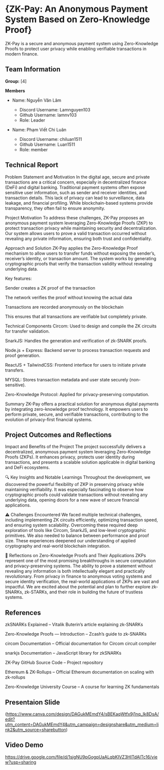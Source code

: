 # {ZK-Pay: An Anonymous Payment System Based on Zero-Knowledge Proof}

ZK-Pay is a secure and anonymous payment system using Zero-Knowledge Proofs to protect user privacy while enabling verifiable transactions in modern finance.

## Team Information
**Group:** [4]

**Members**

- Name: Nguyễn Văn Lâm
  - Discord Username: Lamnguyen103
  - Github Username: lamnv103
  - Role: Leader

- Name: Phạm Viết Chi Luân 
  - Discord Username: chiluan1511
  - Github Username: Luan1511
  - Role: member


## Technical Report

Problem Statement and Motivation
In the digital age, secure and private transactions are a critical concern, especially in decentralized finance (DeFi) and digital banking. Traditional payment systems often expose sensitive user information, such as sender and receiver identities, and transaction details. This lack of privacy can lead to surveillance, data leakage, and financial profiling. While blockchain-based systems provide transparency, they often fail to ensure anonymity.

Project Motivation
To address these challenges, ZK-Pay proposes an anonymous payment system leveraging Zero-Knowledge Proofs (ZKP) to protect transaction privacy while maintaining security and decentralization. Our system allows users to prove a valid transaction occurred without revealing any private information, ensuring both trust and confidentiality.

Approach and Solution
ZK-Pay applies the Zero-Knowledge Proof mechanism to allow users to transfer funds without exposing the sender’s, receiver’s identity, or transaction amount. The system works by generating cryptographic proofs that verify the transaction validity without revealing underlying data.

Key features:

Sender creates a ZK proof of the transaction

The network verifies the proof without knowing the actual data

Transactions are recorded anonymously on the blockchain

This ensures that all transactions are verifiable but completely private.

Technical Components
Circom: Used to design and compile the ZK circuits for transfer validation.

SnarkJS: Handles the generation and verification of zk-SNARK proofs.

Node.js + Express: Backend server to process transaction requests and proof generation.

ReactJS + TailwindCSS: Frontend interface for users to initiate private transfers.

MYSQL: Stores transaction metadata and user state securely (non-sensitive).

Zero-Knowledge Protocol: Applied for privacy-preserving computation.

Summary
ZK-Pay offers a practical solution for anonymous digital payments by integrating zero-knowledge proof technology. It empowers users to perform private, secure, and verifiable transactions, contributing to the evolution of privacy-first financial systems.

## Project Outcomes and Reflections

 Impact and Benefits of the Project
The project successfully delivers a decentralized, anonymous payment system leveraging Zero-Knowledge Proofs (ZKPs). It enhances privacy, protects user identity during transactions, and presents a scalable solution applicable in digital banking and DeFi ecosystems.

🔍 Key Insights and Notable Learnings
Throughout the development, we discovered the powerful flexibility of ZKP in preserving privacy while maintaining verifiability. It was especially fascinating to observe how cryptographic proofs could validate transactions without revealing any underlying data, opening doors for a new wave of secure financial applications.

⚠️ Challenges Encountered
We faced multiple technical challenges, including implementing ZK circuits efficiently, optimizing transaction speed, and ensuring system scalability. Overcoming these required deep exploration of tools like Circom, SnarkJS, and low-level cryptographic primitives. We also needed to balance between performance and proof size. These experiences deepened our understanding of applied cryptography and real-world blockchain integration.

💬 Reflections on Zero-Knowledge Proofs and Their Applications
ZKPs represent one of the most promising breakthroughs in secure computation and privacy-preserving systems. The ability to prove a statement without revealing any information is both intellectually elegant and practically revolutionary. From privacy in finance to anonymous voting systems and secure identity verification, the real-world applications of ZKPs are vast and impactful. We are excited about the potential and plan to further explore zk-SNARKs, zk-STARKs, and their role in building the future of trustless systems.



## References

zkSNARKs Explained – Vitalik Buterin’s article explaining zk-SNARKs

Zero-Knowledge Proofs — Introduction – Zcash’s guide to zk-SNARKs

circom Documentation – Official documentation for Circom circuit compiler

snarkjs Documentation – JavaScript library for zkSNARKs

ZK-Pay GitHub Source Code – Project repository

Ethereum & ZK-Rollups – Official Ethereum documentation on scaling with zk-rollups

Zero-Knowledge University Course – A course for learning ZK fundamentals

## Presentaion Slide
(https://www.canva.com/design/DAGukMEmdY4/sBEKaqWtfx9j1nq_Ik8DsA/edit?utm_content=DAGukMEmdY4&utm_campaign=designshare&utm_medium=link2&utm_source=sharebutton)

## Video Demo 

https://drive.google.com/file/d/1sjgNU9pGogpUaALqbKIVZ3HITdAITc16/view?usp=sharing